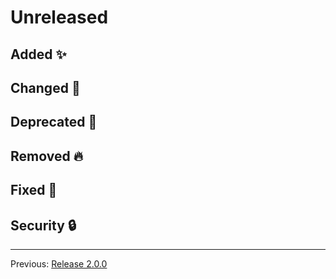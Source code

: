 # Unreleased

## Added :sparkles:



## Changed :slot_machine:



## Deprecated :dart:



## Removed :fire:



## Fixed :bug:



## Security :lock:


---
Previous: [Release 2.0.0](CHANGELOG-2.0.0.md)

